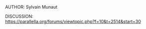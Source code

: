 AUTHOR: Sylvain Munaut  
  
DISCUSSION:  
https://parallella.org/forums/viewtopic.php?f=10&t=2514&start=30    

